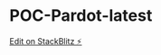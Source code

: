 # POC-Pardot-latest

[Edit on StackBlitz ⚡️](https://stackblitz.com/edit/primeng-slidemenu-demo-udx2jo)
